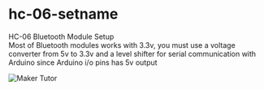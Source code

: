 # hc-06-setname
HC-06 Bluetooth Module Setup<BR>
Most of Bluetooth modules works with 3.3v, you must use a voltage converter from 5v to 3.3v and a level shifter for serial communication with Arduino since Arduino i/o pins has 5v output

![Maker Tutor](https://1.bp.blogspot.com/-WcotNvYGsxw/Xyl0KHpaQ5I/AAAAAAABf7Q/AeUkZmmqIGUKgs-ePZGXkQzGoJpgQU5wQCNcBGAsYHQ/s640/hc-06-arduino-0.png)
